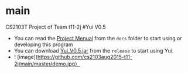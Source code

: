 # main
CS2103T Project of Team t11-2j
#Yui V0.5
* You can read the [Project Menual](https://github.com/cs2103aug2015-t11-2j/main/blob/master/docs/%5Bt11-2j%5D%5BV0.5%5D.pdf) from the `docs` folder to start using or developing this program
* You can download [Yui_V0.5.jar](https://github.com/cs2103aug2015-t11-2j/main/releases/download/v0.5/Yui_V0.5.jar) from the `release` to start using Yui.
* ! [image](https://github.com/cs2103aug2015-t11-2j/main/master/demo.jpg）
